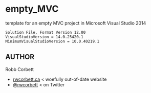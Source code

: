 # empty_MVC

template for an empty MVC project in Microsoft Visual Studio 2014

```
Solution File, Format Version 12.00
VisualStudioVersion = 14.0.25420.1
MinimumVisualStudioVersion = 10.0.40219.1
```

## AUTHOR
Robb Corbett
- [rwcorbett.ca](http://rwcorbett.ca) < woefully out-of-date website
- [@rwcorbett](https://twitter.com/rwcorbett) < on Twitter
